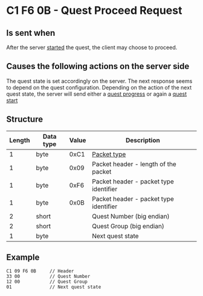 ﻿# C1 F6 0B - Quest Proceed Request

## Is sent when
After the server [started](<C1F60B - Quest Start (by server).md>) the quest, the
client may choose to proceed.


## Causes the following actions on the server side
The quest state is set accordingly on the server. The next response seems to depend
on the quest configuration. Depending on the action of the next quest state,
the server will send either a [quest progress](<C1F60C - Quest Progress (by server).md>) or again a [quest start](<C1F60B - Quest Start (by server).md>)


## Structure

|  Length  | Data type | Value | Description |
|----------|---------|-------------|---------|
| 1 | byte | 0xC1   | [Packet type](PacketTypes.md) |
| 1 | byte | 0x09   | Packet header - length of the packet |
| 1 | byte | 0xF6   | Packet header - packet type identifier |
| 1 | byte | 0x0B   | Packet header - packet type identifier |
| 2 | short |       | Quest Number (big endian) |
| 2 | short |       | Quest Group (big endian) |
| 1 | byte |        | Next quest state |

## Example
```
C1 09 F6 0B     // Header
33 00           // Quest Number
12 00           // Quest Group
01              // Next quest state
```
